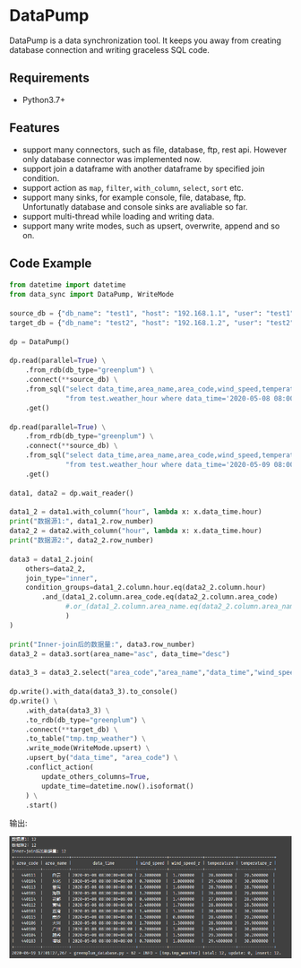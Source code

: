 # DataPump
DataPump is a data synchronization tool. It keeps you away from creating database connection and writing graceless SQL code.

## Requirements
- Python3.7+

## Features
- support many connectors, such as file, database, ftp, rest api. However only database connector was implemented now.
- support join a dataframe with another dataframe by specified join condition.
- support action as `map`, `filter`, `with_column`, `select`, `sort` etc.
- support many sinks, for example console, file, database, ftp. Unfortunatly database and console sinks are avaliable so far.
- support multi-thread while loading and writing data.
- support many write modes, such as upsert, overwrite, append and so on.

## Code Example
```python
from datetime import datetime
from data_sync import DataPump, WriteMode

source_db = {"db_name": "test1", "host": "192.168.1.1", "user": "test1", "password": "test1", "port": 5432}
target_db = {"db_name": "test2", "host": "192.168.1.2", "user": "test2", "password": "test2", "port": 5432}

dp = DataPump()

dp.read(parallel=True) \
    .from_rdb(db_type="greenplum") \
    .connect(**source_db) \
    .from_sql("select data_time,area_name,area_code,wind_speed,temperature "
              "from test.weather_hour where data_time='2020-05-08 08:00:00' and area_code like '4401%'") \
    .get()

dp.read(parallel=True) \
    .from_rdb(db_type="greenplum") \
    .connect(**source_db) \
    .from_sql("select data_time,area_name,area_code,wind_speed,temperature "
              "from test.weather_hour where data_time='2020-05-09 08:00:00' and area_code like '4401%'") \
    .get()

data1, data2 = dp.wait_reader()

data1_2 = data1.with_column("hour", lambda x: x.data_time.hour)
print("数据源1:", data1_2.row_number)
data2_2 = data2.with_column("hour", lambda x: x.data_time.hour)
print("数据源2:", data2_2.row_number)

data3 = data1_2.join(
    others=data2_2,
    join_type="inner",
    condition_groups=data1_2.column.hour.eq(data2_2.column.hour)
        .and_(data1_2.column.area_code.eq(data2_2.column.area_code)
              #.or_(data1_2.column.area_name.eq(data2_2.column.area_name))
              )
)

print("Inner-join后的数据量:", data3.row_number)
data3_2 = data3.sort(area_name="asc", data_time="desc")

data3_3 = data3_2.select("area_code","area_name","data_time","wind_speed","wind_speed_r","temperature","temperature_r")

dp.write().with_data(data3_3).to_console()
dp.write() \
    .with_data(data3_3) \
    .to_rdb(db_type="greenplum") \
    .connect(**target_db) \
    .to_table("tmp.tmp_weather") \
    .write_mode(WriteMode.upsert) \
    .upsert_by("data_time", "area_code") \
    .conflict_action(
        update_others_columns=True,
        update_time=datetime.now().isoformat()
    ) \
    .start()
```
输出:

![图片](output.png)



